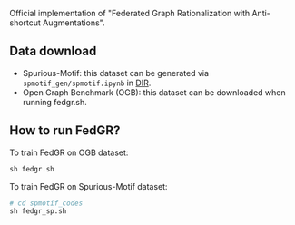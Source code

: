 Official implementation of "Federated Graph Rationalization with Anti-shortcut Augmentations".

## Data download
- Spurious-Motif: this dataset can be generated via `spmotif_gen/spmotif.ipynb` in [DIR](https://github.com/Wuyxin/DIR-GNN/tree/main). 
- Open Graph Benchmark (OGB): this dataset can be downloaded when running fedgr.sh.


## How to run FedGR?

To train FedGR on OGB dataset:

```python
sh fedgr.sh
```

To train FedGR on Spurious-Motif dataset:

```python
# cd spmotif_codes
sh fedgr_sp.sh
```




